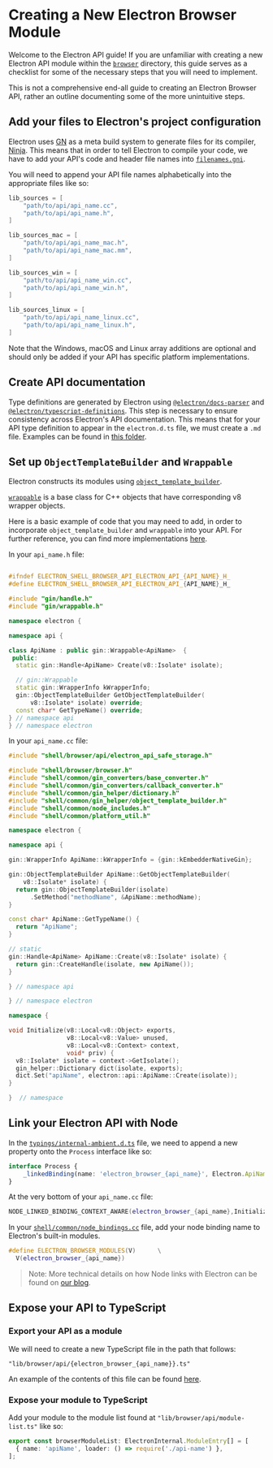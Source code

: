# Creating a New Electron Browser Module

Welcome to the Electron API guide! If you are unfamiliar with creating a new Electron API module within the [`browser`](https://github.com/electron/electron/tree/main/shell/browser) directory, this guide serves as a checklist for some of the necessary steps that you will need to implement.

This is not a comprehensive end-all guide to creating an Electron Browser API, rather an outline documenting some of the more unintuitive steps.

## Add your files to Electron's project configuration

Electron uses [GN](https://gn.googlesource.com/gn) as a meta build system to generate files for its compiler, [Ninja](https://ninja-build.org/). This means that in order to tell Electron to compile your code, we have to add your API's code and header file names into [`filenames.gni`](https://github.com/electron/electron/blob/main/filenames.gni).

You will need to append your API file names alphabetically into the appropriate files like so:

```cpp title='filenames.gni'
lib_sources = [
    "path/to/api/api_name.cc",
    "path/to/api/api_name.h",
]

lib_sources_mac = [
    "path/to/api/api_name_mac.h",
    "path/to/api/api_name_mac.mm",
]

lib_sources_win = [
    "path/to/api/api_name_win.cc",
    "path/to/api/api_name_win.h",
]

lib_sources_linux = [
    "path/to/api/api_name_linux.cc",
    "path/to/api/api_name_linux.h",
]
```

Note that the Windows, macOS and Linux array additions are optional and should only be added if your API has specific platform implementations.

## Create API documentation

Type definitions are generated by Electron using [`@electron/docs-parser`](https://github.com/electron/docs-parser) and [`@electron/typescript-definitions`](https://github.com/electron/typescript-definitions). This step is necessary to ensure consistency across Electron's API documentation. This means that for your API type definition to appear in the `electron.d.ts` file, we must create a `.md` file. Examples can be found in [this folder](https://github.com/electron/electron/tree/main/docs/api).

## Set up `ObjectTemplateBuilder` and `Wrappable`

Electron constructs its modules using [`object_template_builder`](https://www.electronjs.org/blog/from-native-to-js#mateobjecttemplatebuilder).

[`wrappable`](https://chromium.googlesource.com/chromium/src/+/refs/heads/main/gin/wrappable.h) is a base class for C++ objects that have corresponding v8 wrapper objects.

Here is a basic example of code that you may need to add, in order to incorporate `object_template_builder` and `wrappable` into your API. For further reference, you can find more implementations [here](https://github.com/electron/electron/tree/main/shell/browser/api).

In your `api_name.h` file:

```cpp title='api_name.h'

#ifndef ELECTRON_SHELL_BROWSER_API_ELECTRON_API_{API_NAME}_H_
#define ELECTRON_SHELL_BROWSER_API_ELECTRON_API_{API_NAME}_H_

#include "gin/handle.h"
#include "gin/wrappable.h"

namespace electron {

namespace api {

class ApiName : public gin::Wrappable<ApiName>  {
 public:
  static gin::Handle<ApiName> Create(v8::Isolate* isolate);

  // gin::Wrappable
  static gin::WrapperInfo kWrapperInfo;
  gin::ObjectTemplateBuilder GetObjectTemplateBuilder(
      v8::Isolate* isolate) override;
  const char* GetTypeName() override;
} // namespace api
} // namespace electron
```

In your `api_name.cc` file:

```cpp title='api_name.cc'
#include "shell/browser/api/electron_api_safe_storage.h"

#include "shell/browser/browser.h"
#include "shell/common/gin_converters/base_converter.h"
#include "shell/common/gin_converters/callback_converter.h"
#include "shell/common/gin_helper/dictionary.h"
#include "shell/common/gin_helper/object_template_builder.h"
#include "shell/common/node_includes.h"
#include "shell/common/platform_util.h"

namespace electron {

namespace api {

gin::WrapperInfo ApiName::kWrapperInfo = {gin::kEmbedderNativeGin};

gin::ObjectTemplateBuilder ApiName::GetObjectTemplateBuilder(
    v8::Isolate* isolate) {
  return gin::ObjectTemplateBuilder(isolate)
      .SetMethod("methodName", &ApiName::methodName);
}

const char* ApiName::GetTypeName() {
  return "ApiName";
}

// static
gin::Handle<ApiName> ApiName::Create(v8::Isolate* isolate) {
  return gin::CreateHandle(isolate, new ApiName());
}

} // namespace api

} // namespace electron

namespace {

void Initialize(v8::Local<v8::Object> exports,
                v8::Local<v8::Value> unused,
                v8::Local<v8::Context> context,
                void* priv) {
  v8::Isolate* isolate = context->GetIsolate();
  gin_helper::Dictionary dict(isolate, exports);
  dict.Set("apiName", electron::api::ApiName::Create(isolate));
}

}  // namespace
```

## Link your Electron API with Node

In the [`typings/internal-ambient.d.ts`](https://github.com/electron/electron/blob/main/typings/internal-ambient.d.ts) file, we need to append a new property onto the `Process` interface like so:

```ts title='typings/internal-ambient.d.ts'
interface Process {
    _linkedBinding(name: 'electron_browser_{api_name}', Electron.ApiName);
}
```

At the very bottom of your `api_name.cc` file:

```cpp title='api_name.cc'
NODE_LINKED_BINDING_CONTEXT_AWARE(electron_browser_{api_name},Initialize)
```

In your [`shell/common/node_bindings.cc`](https://github.com/electron/electron/blob/main/shell/common/node_bindings.cc) file, add your node binding name to Electron's built-in modules.

```cpp title='shell/common/node_bindings.cc'
#define ELECTRON_BROWSER_MODULES(V)      \
  V(electron_browser_{api_name})
```

> Note: More technical details on how Node links with Electron can be found on [our blog](https://www.electronjs.org/blog/electron-internals-using-node-as-a-library#link-node-with-electron).

## Expose your API to TypeScript

### Export your API as a module

We will need to create a new TypeScript file in the path that follows:

`"lib/browser/api/{electron_browser_{api_name}}.ts"`

An example of the contents of this file can be found [here](https://github.com/electron/electron/blob/main/lib/browser/api/native-theme.ts).

### Expose your module to TypeScript

Add your module to the module list found at `"lib/browser/api/module-list.ts"` like so:

```typescript title='lib/browser/api/module-list.ts'
export const browserModuleList: ElectronInternal.ModuleEntry[] = [
  { name: 'apiName', loader: () => require('./api-name') },
];
```
